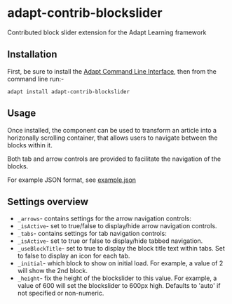 adapt-contrib-blockslider
=========================

Contributed block slider extension for the Adapt Learning framework

Installation
------------

First, be sure to install the [Adapt Command Line Interface](https://github.com/cajones/adapt-cli), then from the command line run:-

    adapt install adapt-contrib-blockslider

Usage
-----
Once installed, the component can be used to transform an article into a horizonally scrolling container, that allows users to navigate
between the blocks within it.

Both tab and arrow controls are provided to facilitate the navigation of the blocks.

For example JSON format, see [example.json](https://github.com/LearningPool/adapt-contrib-blockslider/blob/master/example.json)

Settings overview
-----------------
- `_arrows`- contains settings for the arrow navigation controls:
 - `_isActive`- set to true/false to display/hide arrow navigation controls.
- `_tabs`- contains settings for tab navigation controls:
 - `_isActive`- set to true or false to display/hide tabbed navigation.
 - `_useBlockTitle`- set to true to display the block title text within tabs. Set to false to display an icon for each tab.
- `_initial`- which block to show on initial load. For example, a value of 2 will show the 2nd block.
- `_height`- fix the height of the blockslider to this value. For example, a value of 600 will set the blockslider to 600px high. Defaults to 'auto' if not specified or non-numeric.